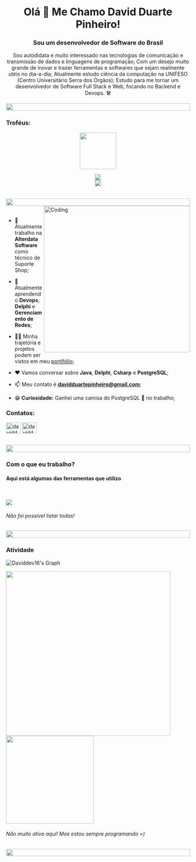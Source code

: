 <h1 align="center">Olá 👋 Me Chamo David Duarte Pinheiro!</h1>
<h3 align="center">Sou um desenvolvedor de Software do Brasil</h3>
<p align="center">Sou autodidata e muito interessado nas tecnologias de comunicação e transmissão de dados e linguagens de programação; Com um desejo muito grande de inovar e trazer ferramentas e softwares que sejam realmente utéis no dia-a-dia; Atualmente estudo ciência da computação na UNIFESO (Centro Universitário Serra dos Órgãos); Estudo para me tornar um desenvolvedor de Software Full Stack e Web, focando no Backend e Devops. 🛠️</p>
<p align="center"> 
  
<img src="https://i.imgur.com/dBaSKWF.gif" height="20" width="100%">

<h3 align="left">Troféus:</h3>

<p align="center">
<img src="https://media.tenor.com/0ENB5HuTH0gAAAAi/trophy-beker.gif"  width="100px" height="100px"></p>
  
<div align="center">
<img src="https://github-profile-trophy.vercel.app/?username=daviddev16&theme=juicyfresh&no-bg=true&no-frame=true&row=1&column=5">
 </div>

<div align="center">
<img src="https://github-profile-trophy.vercel.app/?username=daviddev16&theme=juicyfresh&no-bg=true&no-frame=true&row=1&column=5&title=Issues,Organizations,Stars,Followers">
</div>
<br><br>

<img src="https://i.imgur.com/dBaSKWF.gif" height="20" width="100%">

<img align="right" alt="Coding" width="400" src="https://user-images.githubusercontent.com/74038190/229223263-cf2e4b07-2615-4f87-9c38-e37600f8381a.gif">
<br><br>

- 🔭 Atualmente trabalho na **Alterdata Software** como técnico de Suporte Shop;

- 🌱 Atualmente aprendendo **Devops**, **Delphi** e **Gerenciamento de Redes**;

- 👨‍💻 Minha trajetória e projetos podem ser vistos em meu [portifólio](https://daviddev16.github.io/portifolio/);

- ❤️ Vamos conversar sobre **Java**, **Delphi**, **Csharp** e **PostgreSQL**;

- 📫 Meu contato é **davidduartepinheiro@gmail.com**;

- 😁 __Curiosidade:__ Ganhei uma camisa do PostgreSQL 🐘 no trabalho;

<h3 align="left">Contatos:</h3>
<p align="left">
<a href="https://www.linkedin.com/in/david-duarte-46b370239" target="blank"><img align="center" src="https://raw.githubusercontent.com/rahuldkjain/github-profile-readme-generator/master/src/images/icons/Social/linked-in-alt.svg" alt="daviddev16" height="30" width="40" /></a>
<a href="https://www.instagram.com/daviddp0_" target="blank"><img align="center" src="https://raw.githubusercontent.com/rahuldkjain/github-profile-readme-generator/master/src/images/icons/Social/instagram.svg" alt="daviddev16" height="30" width="40" /></a>
</p>
<br>

<img src="https://i.imgur.com/dBaSKWF.gif" height="20" width="100%">

<h3 align="left">Com o que eu trabalho?</h3>
<h4 align="left">Aqui está algumas das ferramentas que utilizo</h4>
<br>

<p align="left">
  <a href="https://skillicons.dev">
    <img src="https://skillicons.dev/icons?i=arduino,html,py,cs,js,java,spring,postman,mongodb,postgresql,eclipse,visualstudio,idea,git,github,aws,docker,linux,blender" />
  </a>
</p>

<h6 align="left">Não foi possível listar todas!</h6>

<img src="https://i.imgur.com/dBaSKWF.gif" height="20" width="100%">

<h3 align="left">Atividade</h3>

![Daviddev16's Graph](https://github-readme-activity-graph.vercel.app/graph?username=daviddev16&custom_title=Recentemente&bg_color=0D1117&color=f7d745&line=f7d745&point=f7d745&area_color=FFFFFF&title_color=FFFFFF&area=true)

<div>
<img width=450 align="center" src="https://github-readme-stats.vercel.app/api?username=daviddev16&show_icons=true&theme=great-gatsby"/><img width=240 align="center" src="https://github-readme-stats.vercel.app/api/top-langs/?username=daviddev16&langs_count=12&layout=compact&hide=css,scss,html,shaderlab,hlsl,perl,cobol&theme=great-gatsby" /> 
</div>
<h6 align="left">Não muito ativo aqui! Mas estou sempre programando =)</h6>

<img src="https://i.imgur.com/dBaSKWF.gif" height="20" width="100%">

